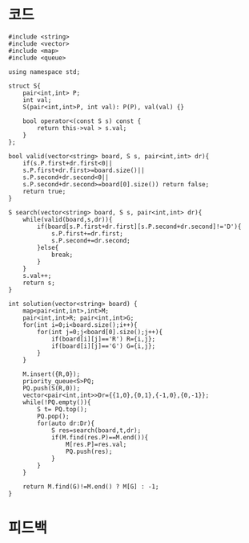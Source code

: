 #  코드

    #include <string>
    #include <vector>
    #include <map>
    #include <queue>

    using namespace std;

    struct S{
        pair<int,int> P;
        int val;    
        S(pair<int,int>P, int val): P(P), val(val) {}
        
        bool operator<(const S s) const {
            return this->val > s.val;
        }
    };

    bool valid(vector<string> board, S s, pair<int,int> dr){
        if(s.P.first+dr.first<0||
        s.P.first+dr.first>=board.size()||
        s.P.second+dr.second<0||
        s.P.second+dr.second>=board[0].size()) return false;
        return true;
    }

    S search(vector<string> board, S s, pair<int,int> dr){    
        while(valid(board,s,dr)){
            if(board[s.P.first+dr.first][s.P.second+dr.second]!='D'){
                s.P.first+=dr.first;
                s.P.second+=dr.second;         
            }else{            
                break;
            }
        }
        s.val++;
        return s;
    }

    int solution(vector<string> board) {
        map<pair<int,int>,int>M;    
        pair<int,int>R; pair<int,int>G;
        for(int i=0;i<board.size();i++){
            for(int j=0;j<board[0].size();j++){
                if(board[i][j]=='R') R={i,j};
                if(board[i][j]=='G') G={i,j};
            }
        }
        
        M.insert({R,0});
        priority_queue<S>PQ;
        PQ.push(S(R,0));
        vector<pair<int,int>>Dr={{1,0},{0,1},{-1,0},{0,-1}};
        while(!PQ.empty()){
            S t= PQ.top();
            PQ.pop();
            for(auto dr:Dr){        
                S res=search(board,t,dr);
                if(M.find(res.P)==M.end()){
                    M[res.P]=res.val;
                    PQ.push(res);        
                }
            }
        }
        
        return M.find(G)!=M.end() ? M[G] : -1;
    }

# 피드백

    